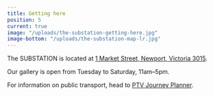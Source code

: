 ```yaml
---
title: Getting here
position: 5
current: true
image: "/uploads/the-substation-getting-here.jpg"
image-bottom: "/uploads/the-substation-map-lr.jpg"
---
```


The SUBSTATION is located at [1 Market Street, Newport, Victoria 3015](https://goo.gl/maps/WG1MkodsgHP2).

Our gallery is open from Tuesday to Saturday, 11am–5pm.

For information on public transport, head to [PTV Journey Planner](http://ptv.vic.gov.au/journey#jpsearch%5Baction%5D=showPlanner).
